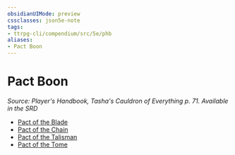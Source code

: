 ```yaml
---
obsidianUIMode: preview
cssclasses: json5e-note
tags:
- ttrpg-cli/compendium/src/5e/phb
aliases:
- Pact Boon
---
```

# Pact Boon
*Source: Player's Handbook, Tasha's Cauldron of Everything p. 71. Available in the <span title='Systems Reference Document (5.2)'>SRD</span>* 

- [Pact of the Blade](/3-Mechanics/CLI/optional-features/pact-of-the-blade-xphb.md)
- [Pact of the Chain](/3-Mechanics/CLI/optional-features/pact-of-the-chain-xphb.md)
- [Pact of the Talisman](/3-Mechanics/CLI/optional-features/pact-of-the-talisman-tce.md)
- [Pact of the Tome](/3-Mechanics/CLI/optional-features/pact-of-the-tome-xphb.md)